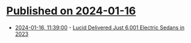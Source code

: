 # [Published on 2024-01-16](index.md)

* [2024-01-16, 11:39:00](https://soylentnews.org/article.pl?sid=24/01/15/1421200&from=rss) - [Lucid Delivered Just 6,001 Electric Sedans in 2023](https://soylentnews.org/article.pl?sid=24/01/15/1421200&from=rss)
